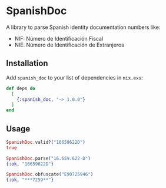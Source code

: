 # SpanishDoc

A library to parse Spanish identity documentation numbers like:

  * NIF: Número de Identificación Fiscal
  * NIE: Número de Identificación de Extranjeros

## Installation

Add `spanish_doc` to your list of dependencies in `mix.exs`:

```elixir
def deps do
  [
    {:spanish_doc, "~> 1.0.0"}
  ]
end
```

## Usage

```elixir
SpanishDoc.valid?("16659622D")
true

SpanishDoc.parse("16.659.622-D")
{:ok, "16659622D"}

SpanishDoc.obfuscate("E90725946")
{:ok, "***7259**"}
```
